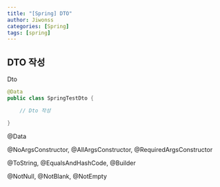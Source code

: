 ```yaml
---
title: "[Spring] DTO"
author: Jiwonss
categories: [Spring]
tags: [spring]
---
```


## DTO 작성

Dto

```java
@Data
public class SpringTestDto {

    // Dto 작성

}
```

@Data

@NoArgsConstructor, @AllArgsConstructor, @RequiredArgsConstructor

@ToString, @EqualsAndHashCode, @Builder

@NotNull, @NotBlank, @NotEmpty
